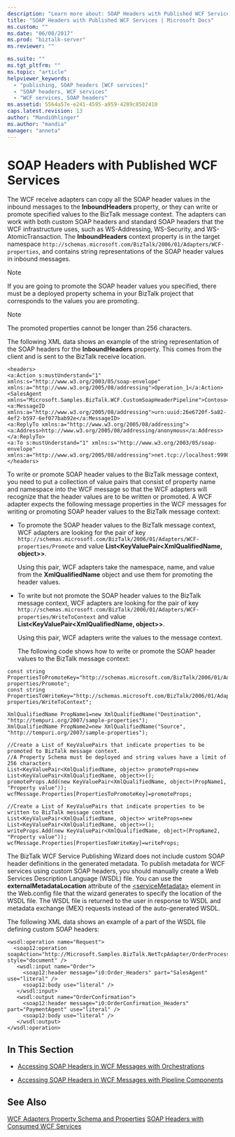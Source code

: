 ```yaml
---
description: "Learn more about: SOAP Headers with Published WCF Services"
title: "SOAP Headers with Published WCF Services | Microsoft Docs"
ms.custom: ""
ms.date: "06/08/2017"
ms.prod: "biztalk-server"
ms.reviewer: ""

ms.suite: ""
ms.tgt_pltfrm: ""
ms.topic: "article"
helpviewer_keywords:
  - "publishing, SOAP headers [WCF services]"
  - "SOAP headers, WCF services"
  - "WCF services, SOAP headers"
ms.assetid: 5564a57e-e241-4595-a959-4289c8502410
caps.latest.revision: 13
author: "MandiOhlinger"
ms.author: "mandia"
manager: "anneta"
---
```

# SOAP Headers with Published WCF Services
The WCF receive adapters can copy all the SOAP header values in the inbound messages to the **InboundHeaders** property, or they can write or promote specified values to the BizTalk message context. The adapters can work with both custom SOAP headers and standard SOAP headers that the WCF infrastructure uses, such as WS-Addressing, WS-Security, and WS-AtomicTransaction. The **InboundHeaders** context property is in the target namespace `http://schemas.microsoft.com/BizTalk/2006/01/Adapters/WCF-properties`, and contains string representations of the SOAP header values in inbound messages.

> [!NOTE]
>  If you are going to promote the SOAP header values you specified, there must be a deployed property schema in your BizTalk project that corresponds to the values you are promoting.

> [!NOTE]
>  The promoted properties cannot be longer than 256 characters.

 The following XML data shows an example of the string representation of the SOAP headers for the **InboundHeaders** property. This comes from the client and is sent to the BizTalk receive location.

```
<headers>
<a:Action s:mustUnderstand="1" xmlns:s="http://www.w3.org/2003/05/soap-envelope" xmlns:a="http://www.w3.org/2005/08/addressing">Operation_1</a:Action>
<SalesAgent xmlns="Microsoft.Samples.BizTalk.WCF.CustomSoapHeaderPipeline">Contoso</SalesAgent>
<a:MessageID xmlns:a="http://www.w3.org/2005/08/addressing">urn:uuid:26e6720f-5a82-4ef2-b597-6ef077bab92e</a:MessageID>
<a:ReplyTo xmlns:a="http://www.w3.org/2005/08/addressing"><a:Address>http://www.w3.org/2005/08/addressing/anonymous</a:Address></a:ReplyTo>
<a:To s:mustUnderstand="1" xmlns:s="http://www.w3.org/2003/05/soap-envelope" xmlns:a="http://www.w3.org/2005/08/addressing">net.tcp://localhost:9990/NetTcpOrderProcess</a:To>
</headers>
```

 To write or promote SOAP header values to the BizTalk message context, you need to put a collection of value pairs that consist of property name and namespace into the WCF message so that the WCF adapters will recognize that the header values are to be written or promoted. A WCF adapter expects the following message properties in the WCF messages for writing or promoting SOAP header values to the BizTalk message context:

- To promote the SOAP header values to the BizTalk message context, WCF adapters are looking for the pair of key `http://schemas.microsoft.com/BizTalk/2006/01/Adapters/WCF-properties/Promote` and value **List\<KeyValuePair\<XmlQualifiedName, object\>\>**.

   Using this pair, WCF adapters take the namespace, name, and value from the **XmlQualifiedName** object and use them for promoting the header values.

- To write but not promote the SOAP header values to the BizTalk message context, WCF adapters are looking for the pair of key `http://schemas.microsoft.com/BizTalk/2006/01/Adapters/WCF-properties/WriteToContext` and value **List\<KeyValuePair\<XmlQualifiedName, object\>\>**.

   Using this pair, WCF adapters write the values to the message context.

  The following code shows how to write or promote the SOAP header values to the BizTalk message context:

```
const string PropertiesToPromoteKey="http://schemas.microsoft.com/BizTalk/2006/01/Adapters/WCF-properties/Promote";
const string PropertiesToWriteKey="http://schemas.microsoft.com/BizTalk/2006/01/Adapters/WCF-properties/WriteToContext";

XmlQualifiedName PropName1=new XmlQualifiedName("Destination", "http://tempuri.org/2007/sample-properties");
XmlQualifiedName PropName2=new XmlQualifiedName("Source", "http://tempuri.org/2007/sample-properties");

//Create a List of KeyValuePairs that indicate properties to be promoted to BizTalk message context.
//A Property Schema must be deployed and string values have a limit of 256 characters
List<KeyValuePair<XmlQualifiedName, object>> promoteProps=new List<KeyValuePair<XmlQualifiedName, object>>();
promoteProps.Add(new KeyValuePair<XmlQualifiedName, object>(PropName1, "Property value"));
wcfMessage.Properties[PropertiesToPromoteKey]=promoteProps;

//Create a List of KeyValuePairs that indicate properties to be written to BizTalk message context
List<KeyValuePair<XmlQualifiedName, object>> writeProps=new List<KeyValuePair<XmlQualifiedName, object>>();
writeProps.Add(new KeyValuePair<XmlQualifiedName, object>(PropName2, "Property value"));
wcfMessage.Properties[PropertiesToWriteKey]=writeProps;
```

 The BizTalk WCF Service Publishing Wizard does not include custom SOAP header definitions in the generated metadata. To publish metadata for WCF services using custom SOAP headers, you should manually create a Web Services Description Language (WSDL) file. You can use the **externalMetadataLocation** attribute of the [\<serviceMetadata\>](https://go.microsoft.com/fwlink/?LinkId=89121) element in the Web.config file that the wizard generates to specify the location of the WSDL file. The WSDL file is returned to the user in response to WSDL and metadata exchange (MEX) requests instead of the auto-generated WSDL.

 The following XML data shows an example of a part of the WSDL file defining custom SOAP headers:

```
<wsdl:operation name="Request">
  <soap12:operation soapAction="http://Microsoft.Samples.BizTalk.NetTcpAdapter/OrderProcess/IOrderProcess/Request" style="document" />
   <wsdl:input name="Order">
     <soap12:header message="i0:Order_Headers" part="SalesAgent" use="literal" />
     <soap12:body use="literal" />
   </wsdl:input>
   <wsdl:output name="OrderConfirmation">
     <soap12:header message="i0:OrderConfirmation_Headers" part="PaymentAgent" use="literal" />
     <soap12:body use="literal" />
   </wsdl:output>
</wsdl:operation>
```

## In This Section

-   [Accessing SOAP Headers in WCF Messages with Orchestrations](../core/accessing-soap-headers-in-wcf-messages-with-orchestrations.md)

-   [Accessing SOAP Headers in WCF Messages with Pipeline Components](../core/accessing-soap-headers-in-wcf-messages-with-pipeline-components.md)

## See Also
 [WCF Adapters Property Schema and Properties](../core/wcf-adapters-property-schema-and-properties.md)
 [SOAP Headers with Consumed WCF Services](../core/soap-headers-with-consumed-wcf-services.md)
